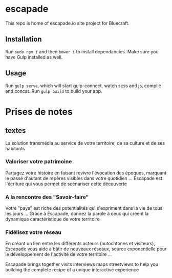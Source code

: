 # escapade
This repo is home of escapade.io site project for Bluecraft.

## Installation
Run `sudo npm i` and then `bower i` to install dependancies.
Make sure you have Gulp installed as well.

## Usage
Run `gulp serve`, which will start gulp-connect, watch scss and js, compile and concat.
Run `gulp build` to build your app.

# Prises de notes

## textes
La solution transmédia au service de votre territoire, de sa culture et de ses habitants

### Valoriser votre patrimoine
Partagez votre histoire en faisant revivre l'évocation des époques, marquant le passé d'autant de repères visibles dans votre quotidien ... Escapade est l'écriture qui vous permet de scénariser cette découverte

### A la rencontre des "Savoir-faire"
Votre "pays" est riche des potentialités qui s'expriment dans la vie de tous les jours ... Grâce à Escapade, donnez la parole à ceux qui créent la dynamique caractéristique de votre territoire

### Fidélisez votre réseau
En créant un lien entre les différents acteurs (autochtones et visiteurs), Escapade vous aide à bâtir de nouveaux réseaux, source exponentielle pour le développement de l'activité de votre territoire ...

Escapade brings together visits interviews maps streetviews to help you building the complete recipe of a unique interactive experience